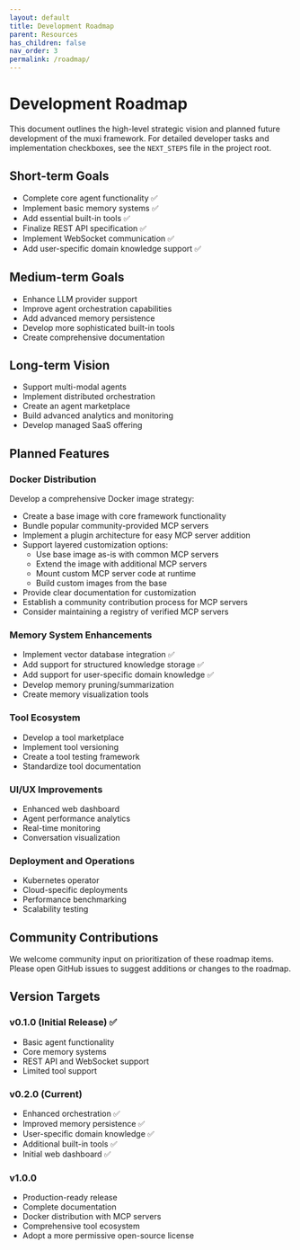 ```yaml
---
layout: default
title: Development Roadmap
parent: Resources
has_children: false
nav_order: 3
permalink: /roadmap/
---
```

# Development Roadmap

This document outlines the high-level strategic vision and planned future development of the muxi framework. For detailed developer tasks and implementation checkboxes, see the `NEXT_STEPS` file in the project root.

## Short-term Goals

- Complete core agent functionality ✅
- Implement basic memory systems ✅
- Add essential built-in tools ✅
- Finalize REST API specification ✅
- Implement WebSocket communication ✅
- Add user-specific domain knowledge support ✅

## Medium-term Goals

- Enhance LLM provider support
- Improve agent orchestration capabilities
- Add advanced memory persistence
- Develop more sophisticated built-in tools
- Create comprehensive documentation

## Long-term Vision

- Support multi-modal agents
- Implement distributed orchestration
- Create an agent marketplace
- Build advanced analytics and monitoring
- Develop managed SaaS offering

## Planned Features

### Docker Distribution

Develop a comprehensive Docker image strategy:

- Create a base image with core framework functionality
- Bundle popular community-provided MCP servers
- Implement a plugin architecture for easy MCP server addition
- Support layered customization options:
  - Use base image as-is with common MCP servers
  - Extend the image with additional MCP servers
  - Mount custom MCP server code at runtime
  - Build custom images from the base
- Provide clear documentation for customization
- Establish a community contribution process for MCP servers
- Consider maintaining a registry of verified MCP servers

### Memory System Enhancements

- Implement vector database integration ✅
- Add support for structured knowledge storage ✅
- Add support for user-specific domain knowledge ✅
- Develop memory pruning/summarization
- Create memory visualization tools

### Tool Ecosystem

- Develop a tool marketplace
- Implement tool versioning
- Create a tool testing framework
- Standardize tool documentation

### UI/UX Improvements

- Enhanced web dashboard
- Agent performance analytics
- Real-time monitoring
- Conversation visualization

### Deployment and Operations

- Kubernetes operator
- Cloud-specific deployments
- Performance benchmarking
- Scalability testing

## Community Contributions

We welcome community input on prioritization of these roadmap items. Please open GitHub issues to suggest additions or changes to the roadmap.

## Version Targets

### v0.1.0 (Initial Release) ✅
- Basic agent functionality
- Core memory systems
- REST API and WebSocket support
- Limited tool support

### v0.2.0 (Current)
- Enhanced orchestration ✅
- Improved memory persistence ✅
- User-specific domain knowledge ✅
- Additional built-in tools ✅
- Initial web dashboard ✅

### v1.0.0
- Production-ready release
- Complete documentation
- Docker distribution with MCP servers
- Comprehensive tool ecosystem
- Adopt a more permissive open-source license
